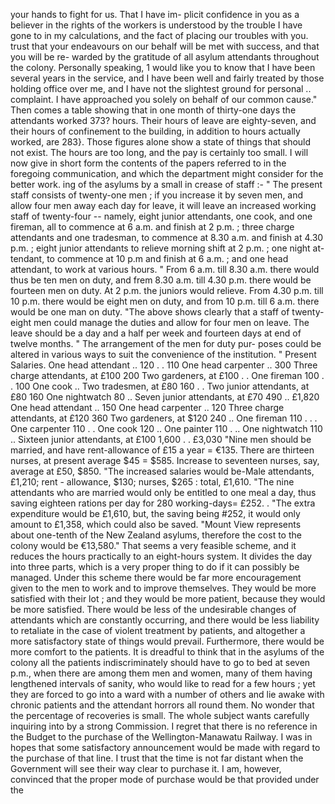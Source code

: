 your hands to fight for us. That I have im- plicit confidence in you as a believer in the rights of the workers is understood by the trouble I have gone to in my calculations, and the fact of placing our troubles with you. trust that your endeavours on our behalf will be met with success, and that you will be re- warded by the gratitude of all asylum attendants throughout the colony. Personally speaking, 1 would like you to know that I have been several years in the service, and I have been well and fairly treated by those holding office over me, and I have not the slightest ground for personal .. complaint. I have approached you solely on behalf of our common cause." Then comes a table showing that in one month of thirty-one days the attendants worked 373? hours. Their hours of leave are eighty-seven, and their hours of confinement to the building, in addition to hours actually worked, are 283}. Those figures alone show a state of things that should not exist. The hours are too long, and the pay is certainly too small. I will now give in short form the contents of the papers referred to in the foregoing communication, and which the department might consider for the better work. ing of the asylums by a small in crease of staff :- " The present staff consists of twenty-one men ; if you increase it by seven men, and allow four men away each day for leave, it will leave an increased working staff of twenty-four -- namely, eight junior attendants, one cook, and one fireman, all to commence at 6 a.m. and finish at 2 p.m. ; three charge attendants and one tradesman, to commence at 8.30 a.m. and finish at 4.30 p.m. ; eight junior attendants to relieve morning shift at 2 p.m. ; one night at- tendant, to commence at 10 p.m and finish at 6 a.m. ; and one head attendant, to work at various hours. " From 6 a.m. till 8.30 a.m. there would thus be ten men on duty, and frem 8.30 a.m. till 4.30 p.m. there would be fourteen men on duty. At 2 p.m. the juniors would relieve. From 4.30 p.m. till 10 p.m. there would be eight men on duty, and from 10 p.m. till 6 a.m. there would be one man on duty. "The above shows clearly that a staff of twenty-eight men could manage the duties and allow for four men on leave. The leave should be a day and a half per week and fourteen days at end of twelve months. " The arrangement of the men for duty pur- poses could be altered in various ways to suit the convenience of the institution. " Present Salaries. One head attendant .. 120 . . 110 One head carpenter .. 300 Three charge attendants, at £100 200 Two gardeners, at £100 . . One fireman 100 . . 100 One cook .. Two tradesmen, at £80 160 . . Two junior attendants, at £80 160 One nightwatch 80 .. Seven junior attendants, at £70 490 .. £1,820 One head attendant .. 150 One head carpenter .. 120 Three charge attendants, at £120 360 Two gardeners, at $120 240 .. One fireman 110 . . . One carpenter 110 . . One cook 120 .. One painter 110 . .. One nightwatch 110 .. Sixteen junior attendants, at £100 1,600 . . £3,030 "Nine men should be married, and have rent-allowance of £15 a year = €135. There are thirteen nurses, at present average $45 = $585. Increase to seventeen nurses, say, average at £50, $850. "The increased salaries would be-Male attendants, £1,210; rent - allowance, $130; nurses, $265 : total, £1,610. "The nine attendants who are married would only be entitled to one meal a day, thus saving eighteen rations per day for 280 working-days= £252. . "The extra expenditure would be £1,610, but, the saving being #252, it would only amount to £1,358, which could also be saved. "Mount View represents about one-tenth of the New Zealand asylums, therefore the cost to the colony would be €13,580." That seems a very feasible scheme, and it reduces the hours practically to an eight-hours system. It divides the day into three parts, which is a very proper thing to do if it can possibly be managed. Under this scheme there would be far more encouragement given to the men to work and to improve themselves. They would be more satisfied with their lot ; and they would be more patient, because they would be more satisfied. There would be less of the undesirable changes of attendants which are constantly occurring, and there would be less liability to retaliate in the case of violent treatment by patients, and altogether a more satisfactory state of things would prevail. Furthermore, there would be more comfort to the patients. It is dreadful to think that in the asylums of the colony all the patients indiscriminately should have to go to bed at seven p.m., when there are among them men and women, many of them having lengthened intervals of sanity, who would like to read for a few hours ; yet they are forced to go into a ward with a number of others and lie awake with chronic patients and the attendant horrors all round them. No wonder that the percentage of recoveries is small. The whole subject wants carefully inquiring into by a strong Commission. I regret that there is no reference in the Budget to the purchase of the Wellington-Manawatu Railway. I was in hopes that some satisfactory announcement would be made with regard to the purchase of that line. I trust that the time is not far distant when the Government will see their way clear to purchase it. I am, however, convinced that the proper mode of purchase would be that provided under the 